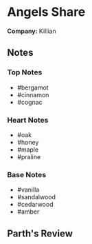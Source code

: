 # Angels Share

**Company:** Killian

## Notes

### Top Notes
- #bergamot
- #cinnamon
- #cognac

### Heart Notes
- #oak
- #honey
- #maple
- #praline

### Base Notes
- #vanilla
- #sandalwood
- #cedarwood
- #amber

## Parth's Review

<!-- Add your review here -->
